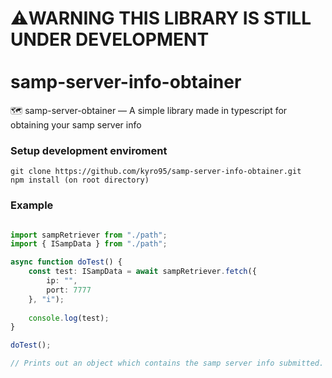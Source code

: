 # ⚠️WARNING THIS LIBRARY IS STILL UNDER DEVELOPMENT</br></br>samp-server-info-obtainer
🗺️ samp-server-obtainer — A simple library made in typescript for obtaining your samp server info

### Setup development enviroment
```
git clone https://github.com/kyro95/samp-server-info-obtainer.git
npm install (on root directory)
```

### Example
```typescript

import sampRetriever from "./path";
import { ISampData } from "./path";

async function doTest() {
    const test: ISampData = await sampRetriever.fetch({
        ip: "",
        port: 7777
    }, "i");
    
    console.log(test);
}

doTest();

// Prints out an object which contains the samp server info submitted.
```
